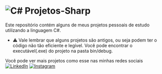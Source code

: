 # ![C#](https://img.shields.io/badge/c%23-%23239120.svg?style=for-the-badge&logo=csharp&logoColor=white) Projetos-Sharp 
Este repositório contém alguns de meus projetos pessoais de estudo utilizando a linguagem C#.

- ⚠️ Vale lembrar que alguns projetos são antigos, ou seja podem ter o código não tão eficiente e legível.
Você pode encontrar o executável(.exe) do projeto na pasta bin/debug.

Você pode ver mais projetos como esse nas minhas redes sociais\
[![LinkedIn](https://img.shields.io/badge/linkedin-%230077B5.svg?style=for-the-badge&logo=linkedin&logoColor=white)](https://www.linkedin.com/in/daniel-william--/)
[![Instagram](https://img.shields.io/badge/Instagram-%23E4405F.svg?style=for-the-badge&logo=Instagram&logoColor=white)](https://www.instagram.com/danp.rog/)
